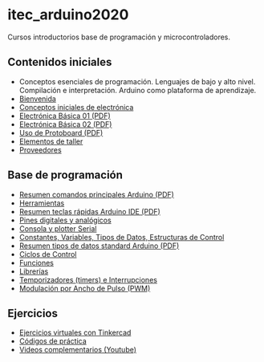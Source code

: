 # itec_arduino2020

Cursos introductorios base de programación y microcontroladores.

## Contenidos iniciales

<ul>
	<li>
		Conceptos esenciales de programación. Lenguajes de bajo y alto nivel. Compilación e interpretación. Arduino como plataforma de aprendizaje.
	</li>
	<li>
		<a href="Bienvenida.md">Bienvenida</a>
	</li>
	<li>
		<a href="Fundamentos.md">Conceptos iniciales de electrónica</a>
	</li>
	<li>
		<a href="/libros/electronica_basica_01.pdf">Electrónica Básica 01 (PDF)</a>
	</li>
	<li>
		<a href="/libros/electronica_basica_02.pdf">Electrónica Básica 02 (PDF)</a>
	</li>
	<li>
		<a href="/libros/uso_de_protoboard.pdf">Uso de Protoboard (PDF)</a>
	</li>
	<li>
		<a href="Elementos_taller.md">Elementos de taller</a>
	</li>
	<li>
		<a href="Proveedores.md">Proveedores</a>
	</li>
</ul>

## Base de programación

<ul>
	<li>
		<a href="/libros/cheatsheet_arduino_01.pdf">Resumen comandos principales Arduino (PDF)</a>
	</li>
	<li>
		<a href="Herramientas.md">Herramientas</a>
	</li>
	<li>
		<a href="/herramientas/arduino_ide_teclas_rapidas.pdf">Resumen teclas rápidas Arduino IDE (PDF)</a>
	</li>
	<li>
		<a href="Pines.md">Pines digitales y analógicos</a>
	</li>
	<li>
		<a href="Consola_plotter.md">Consola y plotter Serial</a>
	</li>
	<li>
		<a href="Constantes_variables_tipos_estructuras.md">Constantes, Variables, Tipos de Datos, Estructuras de Control</a>
	</li>
	<li>
		<a href="/libros/arduino_tipos_datos_standard.pdf">Resumen tipos de datos standard Arduino (PDF)</a>
	</li>
	<li>
		<a href="Ciclos_control.md">Ciclos de Control</a>
	</li>
	<li>
		<a href="Funciones.md">Funciones</a>
	</li>
	<li>
		<a href="Librerias.md">Librerías</a>
	</li>
	<li>
		<a href="Temporizadores.md">Temporizadores (timers) e Interrupciones</a>
	</li>
	<li>
		<a href="Pwm.md">Modulación por Ancho de Pulso (PWM)</a>
	</li>
</ul>

## Ejercicios

<ul>
	<li>
		<a href="Tinkercad.md">Ejercicios virtuales con Tinkercad</a>
	</li>
	<li>
		<a href="codigos">Códigos de práctica</a>
	</li>
	<li>
		<a href="https://www.youtube.com/playlist?list=PLvw-BPUN81-RChyZ4mPiUGE3SjYPdX9rz">Videos complementarios (Youtube)</a>
	</li>
</ul>
